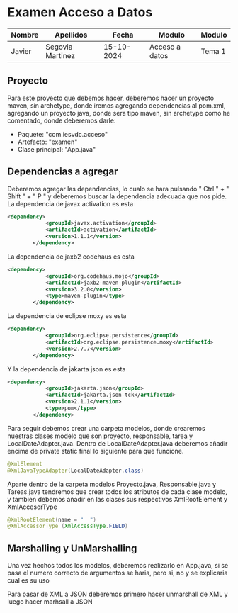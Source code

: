 # Examen Acceso a Datos

Nombre | Apellidos | Fecha | Modulo | Modulo
---------|----------|---------|---------|---------
 Javier | Segovia Martinez | 15-10-2024 | Acceso a datos | Tema 1

## Proyecto
Para este proyecto que debemos hacer, deberemos hacer un proyecto maven, sin archetype, donde iremos agregando dependencias al pom.xml, agregando un proyecto java, donde sera tipo maven, sin archetype como he comentado, donde deberemos darle:
-   Paquete: "com.iesvdc.acceso"
-   Artefacto: "examen"
-   Clase principal: "App.java"

## Dependencias a agregar
Deberemos agregar las dependencias, lo cualo se hara pulsando " Ctrl " + " Shift " + " P " y deberemos buscar la dependencia adecuada que nos pide.
La dependencia de javax activation es esta

```xml
<dependency>
            <groupId>javax.activation</groupId>
            <artifactId>activation</artifactId>
            <version>1.1.1</version>
        </dependency>
```

La dependencia de jaxb2 codehaus es esta

```xml
<dependency>
            <groupId>org.codehaus.mojo</groupId>
            <artifactId>jaxb2-maven-plugin</artifactId>
            <version>3.2.0</version>
            <type>maven-plugin</type>
        </dependency>
```

La dependencia de eclipse moxy es esta

```xml
<dependency>
            <groupId>org.eclipse.persistence</groupId>
            <artifactId>org.eclipse.persistence.moxy</artifactId>
            <version>2.7.7</version>
        </dependency>
```

Y la dependencia de jakarta json es esta

```xml
<dependency>
            <groupId>jakarta.json</groupId>
            <artifactId>jakarta.json-tck</artifactId>
            <version>2.1.1</version>
            <type>pom</type>
        </dependency>
```

Para seguir debemos crear una carpeta modelos, donde crearemos nuestras clases modelo que son proyecto, responsable, tarea y LocalDateAdapter.java.
Dentro de LocalDateAdapter.java deberemos añadir encima de private static final lo siguiente para que funcione.
```java
@XmlElement
@XmlJavaTypeAdapter(LocalDateAdapter.class)
```

Aparte dentro de la carpeta modelos Proyecto.java, Responsable.java y Tareas.java tendremos que crear todos los atributos de cada clase modelo, y tambien debemos añadir en las clases sus respectivos XmlRootElement y XmlAccesorType
```java
@XmlRootElement(name = "  ")
@XmlAccessorType (XmlAccessType.FIELD)
```
## Marshalling y UnMarshalling
Una vez hechos todos los modelos, deberemos realizarlo en App.java, si se pasa el numero correcto de argumentos se haria, pero si, no y se explicaria cual es su uso

Para pasar de XML a JSON deberemos primero hacer unmarshall de XML y luego hacer marhsall a JSON


        
